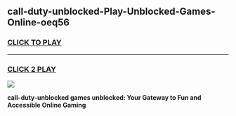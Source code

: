 
## call-duty-unblocked-Play-Unblocked-Games-Online-oeq56
<h3>
<a href="https://premium76.site?title=call-duty-unblocked&ref=25A">CLICK TO PLAY</a></h3>
<hr>

<h3>
<a href="https://premium76.site?title=call-duty-unblocked&ref=25A">CLICK 2 PLAY</a>
  
</h3>

<a href="https://premium76.site?title=call-duty-unblocked&ref=25A"><img src="https://clearcache.store/games.png"></a>


**call-duty-unblocked games unblocked: Your Gateway to Fun and Accessible Online Gaming**
